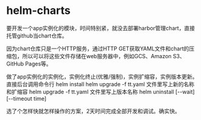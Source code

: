 # helm-charts

要开发一个app实例化的模块，时间特别紧，就没去部署harbor管理chart，直接托管github当chart仓库。

因为chart仓库只是一个HTTP服务，通过HTTP GET获取YAML文件和chart的压缩包，所以可以将这些文件存储在web服务器中，例如GCS、Amazon S3、GitHub Pages等。

做了app实例化的实例化，实例化终止(优雅/强制)，实例扩缩容，实例版本更新。
直接后台调用命令行
helm install
helm upgrade -f tt.yaml 文件里写上新的名称和扩缩容
helm upgrade -f tt.yaml 文件里写上版本名称
helm uninstall [--wait] [--timeout time]

选了个怎样快就怎样操作的方案，2天时间完成全部开发和调试。确实快。
